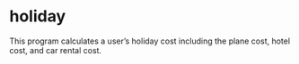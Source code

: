 # holiday
This program calculates a user’s holiday cost including the plane cost, hotel cost, and car rental cost.
